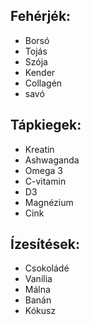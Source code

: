 ## Fehérjék: 
- Borsó
- Tojás
- Szója
- Kender
- Collagén
- savó

## Tápkiegek:
- Kreatin
- Ashwaganda
- Omega 3
- C-vitamin
- D3
- Magnézium
- Cink

## Ízesítések:
- Csokoládé
- Vanília
- Málna
- Banán
- Kókusz
